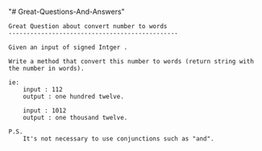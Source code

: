 "# Great-Questions-And-Answers" 
	
	Great Question about convert number to words
	-----------------------------------------------

    Given an input of signed Intger .

	Write a method that convert this number to words (return string with the number in words).

	ie:
		input : 112
		output : one hundred twelve.

		input : 1012
		output : one thousand twelve.
		
	P.S.
		It's not necessary to use conjunctions such as "and".

